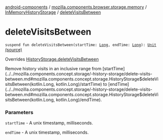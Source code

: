 [android-components](../../index.md) / [mozilla.components.browser.storage.memory](../index.md) / [InMemoryHistoryStorage](index.md) / [deleteVisitsBetween](./delete-visits-between.md)

# deleteVisitsBetween

`suspend fun deleteVisitsBetween(startTime: `[`Long`](https://kotlinlang.org/api/latest/jvm/stdlib/kotlin/-long/index.html)`, endTime: `[`Long`](https://kotlinlang.org/api/latest/jvm/stdlib/kotlin/-long/index.html)`): `[`Unit`](https://kotlinlang.org/api/latest/jvm/stdlib/kotlin/-unit/index.html) [(source)](https://github.com/mozilla-mobile/android-components/blob/master/components/browser/storage-memory/src/main/java/mozilla/components/browser/storage/memory/InMemoryHistoryStorage.kt#L142)

Overrides [HistoryStorage.deleteVisitsBetween](../../mozilla.components.concept.storage/-history-storage/delete-visits-between.md)

Remove history visits in an inclusive range from [startTime](../../mozilla.components.concept.storage/-history-storage/delete-visits-between.md#mozilla.components.concept.storage.HistoryStorage$deleteVisitsBetween(kotlin.Long, kotlin.Long)/startTime) to [endTime](../../mozilla.components.concept.storage/-history-storage/delete-visits-between.md#mozilla.components.concept.storage.HistoryStorage$deleteVisitsBetween(kotlin.Long, kotlin.Long)/endTime).

### Parameters

`startTime` - A unix timestamp, milliseconds.

`endTime` - A unix timestamp, milliseconds.